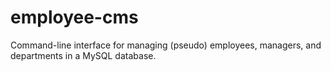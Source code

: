 # employee-cms
Command-line interface for managing (pseudo) employees, managers, and departments in a MySQL database.
